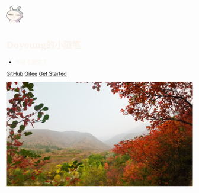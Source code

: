 <img src="static/avat.png" width="45" height="45">

# <span style="font-family: cursive; color: #fbf4ed">Doyoung<small>的小随笔</small></span>

- <span style="font-family: cursive; color: #fbf4ed">年轻 干就完了</span>

[GitHub](https://github.com/DoYoungDo)
[Gitee](https://gitee.com/DoyoungDo)
[Get Started](/README)

![](static/bg.jpg)